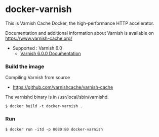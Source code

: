 docker-varnish
===

This is Varnish Cache Docker, the high-performance HTTP accelerator.

Documentation and additional information about Varnish is available on https://www.varnish-cache.org/
 
 - Supported : Varnish 6.0
    - [Varnish 6.0.0 Documentation](https://varnish-cache.org/docs/6.0/index.html)

### Build the image 

Compiling Varnish from source

 - https://github.com/varnishcache/varnish-cache

The varnishd binary is in /usr/local/sbin/varnishd.

```.docker
$ docker build -t docker-varnish .
``` 
 
### Run

```.docker
$ docker run -itd -p 8080:80 docker-varnish
```
